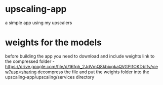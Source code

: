 # upscaling-app

a simple app using my upscalers

# weights for the models

before building the app you need to download and include weights
link to the compressed folder - https://drive.google.com/file/d/16fph_2JdVmQ8kbixpkaQVGPi1OKDbIfv/view?usp=sharing
decompress the file and put the weights folder into the upscaling-app/upscaling/services directory
